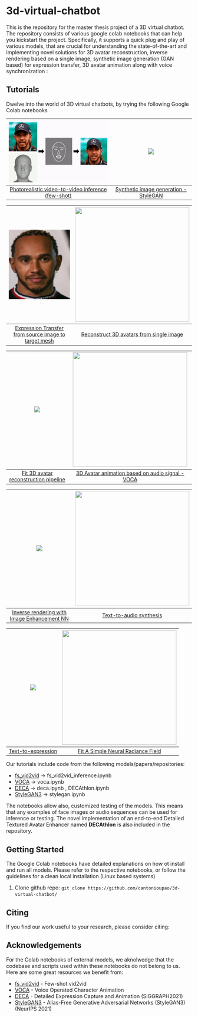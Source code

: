 # 3d-virtual-chatbot
This is the repository for the master thesis project of a 3D virtual chatbot.
The repository consists of various google colab notebooks that can help you kickstart the project. 
Specifically, it supports a quick plug and play of various models, that are crucial for understanding the state-of-the-art and implementing novel solutions for 3D avatar reconstruction, inverse rendering based on a single image, synthetic image generation (GAN based) for expression transfer, 3D avatar animation along with voice synchronization :

## Tutorials

Dwelve into the world of 3D virtual chatbots, by trying the following Google Colab notebooks

|<img src="https://raw.githubusercontent.com/cantonioupao/3d-virtual-chatbot/main/gifs/final_fs_gif.gif" width="310"/>|<img src="https://raw.githubusercontent.com/facebookresearch/pytorch3d/main/.github/bundle_adjust.gif" width="310"/>|
|:-----------------------------------------------------------------------------------------------------------:|:--------------------------------------------------:|
| [Photorealistic video-to-video inference (few-shot)](https://github.com/cantonioupao/3d-virtual-chatbot/main/fs_vid2vid.ipynb)| [Synthetic image generation - StyleGAN](https://github.com/cantonioupao/3d-virtual-chatbot/main/stylegan.ipynb) |

| <img src="https://raw.githubusercontent.com/cantonioupao/3d-virtual-chatbot/main/gifs/final_gif.gif" width="310"/> | <img src="https://raw.githubusercontent.com/facebookresearch/pytorch3d/main/.github/camera_position_teapot.gif" width="310" height="310"/>
|:------------------------------------------------------------:|:--------------------------------------------------:|
| [Expression Transfer from source image to target mesh](https://github.com/facebookresearch/pytorch3d/blob/main/docs/tutorials/render_textured_meshes.ipynb)| [Reconstruct 3D avatars from single image](https://github.com/facebookresearch/pytorch3d/blob/main/docs/tutorials/camera_position_optimization_with_differentiable_rendering.ipynb)|

| <img src="https://raw.githubusercontent.com/facebookresearch/pytorch3d/main/.github/pointcloud_render.png" width="310"/> | <img src="https://raw.githubusercontent.com/facebookresearch/pytorch3d/main/.github/cow_deform.gif" width="310" height="310"/>
|:------------------------------------------------------------:|:--------------------------------------------------:|
| [Fit 3D avatar reconstruction pipeline](https://github.com/facebookresearch/pytorch3d/blob/main/docs/tutorials/render_colored_points.ipynb)| [3D Avatar animation based on audio signal - VOCA](https://github.com/facebookresearch/pytorch3d/blob/main/docs/tutorials/fit_textured_mesh.ipynb)|

| <img src="https://raw.githubusercontent.com/facebookresearch/pytorch3d/main/.github/densepose_render.png" width="310"/> | <img src="https://raw.githubusercontent.com/facebookresearch/pytorch3d/main/.github/shapenet_render.png" width="310" height="310"/>
|:------------------------------------------------------------:|:--------------------------------------------------:|
| [Inverse rendering with Image Enhancement NN](https://github.com/facebookresearch/pytorch3d/blob/main/docs/tutorials/render_densepose.ipynb)| [Text-to-audio synthesis](https://github.com/facebookresearch/pytorch3d/blob/main/docs/tutorials/dataloaders_ShapeNetCore_R2N2.ipynb)|

| <img src="https://raw.githubusercontent.com/facebookresearch/pytorch3d/main/.github/fit_textured_volume.gif" width="310"/> | <img src="https://raw.githubusercontent.com/facebookresearch/pytorch3d/main/.github/fit_nerf.gif" width="310" height="310"/>
|:------------------------------------------------------------:|:--------------------------------------------------:|
| [Text-to-expression](https://github.com/facebookresearch/pytorch3d/blob/main/docs/tutorials/fit_textured_volume.ipynb)| [Fit A Simple Neural Radiance Field](https://github.com/facebookresearch/pytorch3d/blob/main/docs/tutorials/fit_simple_neural_radiance_field.ipynb)|

Our tutorials include code from the following models/papers/repositories:
 - [fs_vid2vid](https://github.com/NVlabs/imaginaire/blob/master/projects/fs_vid2vid/README.md) &rarr; fs_vid2vid_inference.ipynb
 - [VOCA](https://github.com/TimoBolkart/voca) &rarr; voca.ipynb
 - [DECA](https://github.com/YadiraF/DECA) &rarr;  deca.ipynb , DECAthlon.ipynb
 - [StyleGAN3](https://github.com/NVlabs/stylegan3) &rarr; stylegan.ipynb
 
The notebooks allow also, customized testing of the models. This means that any examples of face images or audio sequences can be used for inference or testing.
The novel implementation of an end-to-end Detailed Textured Avatar Enhancer named **DECAthlon** is also included in the repository.

## Getting Started
The Google Colab notebooks have detailed explanations on how ot install and run all models. Please refer to the respective notebooks, or follow the guidelines for a clean local installation (Linux based systems)

1. Clone github repo:
  ```git clone https://github.com/cantonioupao/3d-virtual-chatbot/```

## Citing
If you find our work useful to your research, please consider citing:





## Acknowledgements
For the Colab notebooks of external models, we aknolwedge that the codebase and scripts used within these notebooks do not belong to us. Here are some great resources we benefit from: 
 - [fs_vid2vid](https://github.com/NVlabs/imaginaire/blob/master/projects/fs_vid2vid/README.md) - Few-shot vid2vid
 - [VOCA](https://github.com/TimoBolkart/voca) - Voice Operated Character Animation
 - [DECA](https://github.com/YadiraF/DECA) - Detailed Expression Capture and Animation (SIGGRAPH2021)
 - [StyleGAN3](https://github.com/NVlabs/stylegan3) - Alias-Free Generative Adversarial Networks (StyleGAN3) (NeurIPS 2021)




